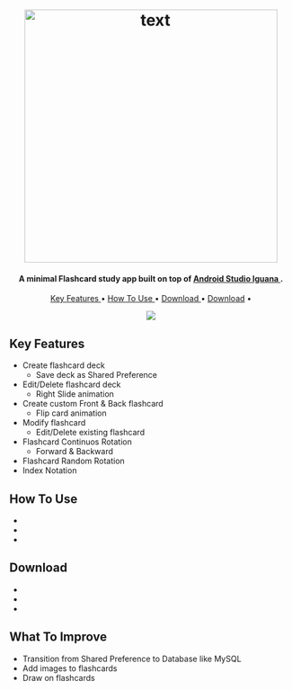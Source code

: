 <h1 align="center">
  <img src="https://github.com/Josue-Castellanos/FlashcardApp/assets/98190733/3a5eacb8-e145-43d3-a2a9-9bbb9d354b5c" style="width: 450px; height: auto;" alt="text">
</h1>


<h4 align="center">
  A minimal Flashcard study app built on top of <a href="https://developer.android.com/studio" target="_blank">Android Studio Iguana </a>.
</h4>

<p align="center">
  <a href="#key-features">Key Features </a> •
  <a href="#how-to-use">How To Use </a> •
  <a href="#download">Download </a> •
  <a href="#what-to-improve">Download</a> •
</p>

<p align="center">
  <img src="https://github.com/Josue-Castellanos/FlashcardApp/assets/98190733/95803dbf-da93-4620-8a58-b21bc1645a0e" />
</p>

## Key Features
* Create flashcard deck
  - Save deck as Shared Preference
* Edit/Delete flashcard deck
  - Right Slide animation
* Create custom Front & Back flashcard
  - Flip card animation
* Modify flashcard
  - Edit/Delete existing flashcard
* Flashcard Continuos Rotation
  - Forward & Backward
* Flashcard Random Rotation
* Index Notation


## How To Use
*
*
*

## Download
*
*
*

## What To Improve
*  Transition from Shared Preference to Database like MySQL
*  Add images to flashcards
*  Draw on flashcards
  
